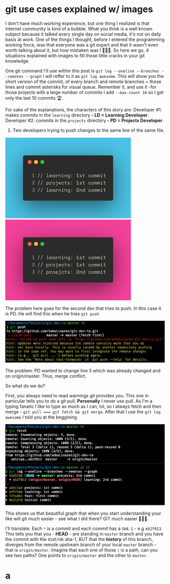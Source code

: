 # git use cases explained w/ images

I don't have much working experience, but one thing I realized is that internet community is kind of a bubble. What you think is a well known subject because it talked every single day on social media, it's not on daily basis at work. One of the things I thought, before I entered the programming working force, was that everyone was a git expert and that it wasn't even worth talking about it, but how mistaken was I 🤷🏽‍♂️. So here we go, 4 situations explained with images to fill those little cracks in your git knowledge.

One git command I'll use within this post is `git log --oneline --branches --remotes --graph` I will reffer to it as `git log awesome`. This will show you the short version of the commit, of every branch and remote branches + those lines and commit asterisks for visual queue. Remember it, and use it -for those projects with a large number of commits I add `--max-count 10` so I get only the last 10 commits 🏆.

For sake of the explanations, the characters of this story are: Developer #1: makes commits in the `learning` directory **- LD = Learning Developer**. Developer #2: commits in the `projects` directory **- PD = Projects Developer**. 

1. Two developers trying to push changes to the same line of the same file.

![learning-1](https://raw.githubusercontent.com/sebaLinares/screenshots/master/blog-posts/git/learning-1.png)![learning-1](https://raw.githubusercontent.com/sebaLinares/screenshots/master/blog-posts/git/projects-1.png)

The problem here goes for the second dev that tries to push. In this case it is PD. He will find this when he tries `git push`

![merge-conflict](https://raw.githubusercontent.com/sebaLinares/screenshots/master/blog-posts/git/merge-conflict.png)

The problem: PD wanted to change line 3 which was already changed and on origin/master. Thus, merge conflict. 

So what do we do?

First, you always need to read warnings git provides you. This one in particular tells you to do a git pull. **Personally** I never use pull. As I'm a typing fanatic I like to type as much as I can, lol, so I always fetch and then merge - `git pull === git fetch && git merge`. After that I use the `git log awesome` I told you at the beggining.

![merge-conflict](https://raw.githubusercontent.com/sebaLinares/screenshots/master/blog-posts/git/fetch-msg.png)

This shows us that beautiful graph that when you start understanding your like will git much easier - see what I did there? GIT much easier 🤦🏽‍♂️.

I'll translate. Each `*` is a commit and each commit has a `SHA-1` - e.g `eb2f013`. This tells you that you - **HEAD** - are standing in `master` branch and you have the commit with the `65d57d6` sha-1, BUT that the **history** of this branch, diverges from the remote upstream branch of your local `master` branch - that is `origin/master`. Imagine that each one of those `|` is a path, can you see two paths? One points to `origin/master` and the other to `master`. 

# a

